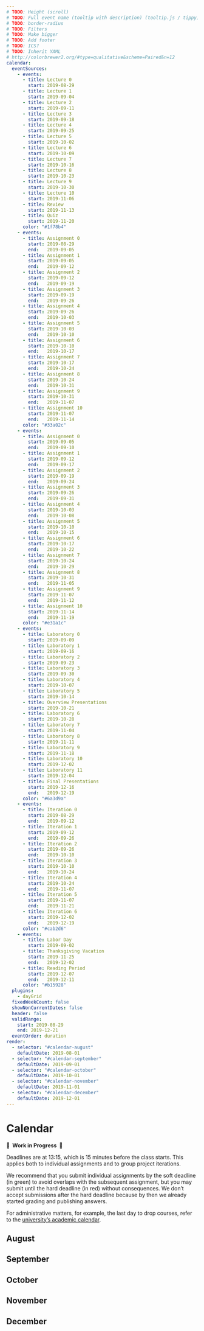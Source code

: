 ```yaml
---
# TODO: Height (scroll)
# TODO: Full event name (tooltip with description) (tooltip.js / tippy)
# TODO: border-radius
# TODO: Filters
# TODO: Make bigger
# TODO: Add footer
# TODO: ICS?
# TODO: Inherit YAML
# http://colorbrewer2.org/#type=qualitative&scheme=Paired&n=12
calendar:
  eventSources:
    - events:
      - title: Lecture 0
        start: 2019-08-29
      - title: Lecture 1
        start: 2019-09-04
      - title: Lecture 2
        start: 2019-09-11
      - title: Lecture 3
        start: 2019-09-18
      - title: Lecture 4
        start: 2019-09-25
      - title: Lecture 5
        start: 2019-10-02
      - title: Lecture 6
        start: 2019-10-09
      - title: Lecture 7
        start: 2019-10-16
      - title: Lecture 8
        start: 2019-10-23
      - title: Lecture 9
        start: 2019-10-30
      - title: Lecture 10
        start: 2019-11-06
      - title: Review
        start: 2019-11-13
      - title: Quiz
        start: 2019-11-20
      color: "#1f78b4"
    - events:
      - title: Assignment 0
        start: 2019-08-29
        end:   2019-09-05
      - title: Assignment 1
        start: 2019-09-05
        end:   2019-09-12
      - title: Assignment 2
        start: 2019-09-12
        end:   2019-09-19
      - title: Assignment 3
        start: 2019-09-19
        end:   2019-09-26
      - title: Assignment 4
        start: 2019-09-26
        end:   2019-10-03
      - title: Assignment 5
        start: 2019-10-03
        end:   2019-10-10
      - title: Assignment 6
        start: 2019-10-10
        end:   2019-10-17
      - title: Assignment 7
        start: 2019-10-17
        end:   2019-10-24
      - title: Assignment 8
        start: 2019-10-24
        end:   2019-10-31
      - title: Assignment 9
        start: 2019-10-31
        end:   2019-11-07
      - title: Assignment 10
        start: 2019-11-07
        end:   2019-11-14
      color: "#33a02c"
    - events:
      - title: Assignment 0
        start: 2019-09-05
        end:   2019-09-10
      - title: Assignment 1
        start: 2019-09-12
        end:   2019-09-17
      - title: Assignment 2
        start: 2019-09-19
        end:   2019-09-24
      - title: Assignment 3
        start: 2019-09-26
        end:   2019-09-31
      - title: Assignment 4
        start: 2019-10-03
        end:   2019-10-08
      - title: Assignment 5
        start: 2019-10-10
        end:   2019-10-15
      - title: Assignment 6
        start: 2019-10-17
        end:   2019-10-22
      - title: Assignment 7
        start: 2019-10-24
        end:   2019-10-29
      - title: Assignment 8
        start: 2019-10-31
        end:   2019-11-05
      - title: Assignment 9
        start: 2019-11-07
        end:   2019-11-12
      - title: Assignment 10
        start: 2019-11-14
        end:   2019-11-19
      color: "#e31a1c"
    - events:
      - title: Laboratory 0
        start: 2019-09-09
      - title: Laboratory 1
        start: 2019-09-16
      - title: Laboratory 2
        start: 2019-09-23
      - title: Laboratory 3
        start: 2019-09-30
      - title: Laboratory 4
        start: 2019-10-07
      - title: Laboratory 5
        start: 2019-10-14
      - title: Overview Presentations
        start: 2019-10-21
      - title: Laboratory 6
        start: 2019-10-28
      - title: Laboratory 7
        start: 2019-11-04
      - title: Laboratory 8
        start: 2019-11-11
      - title: Laboratory 9
        start: 2019-11-18
      - title: Laboratory 10
        start: 2019-12-02
      - title: Laboratory 11
        start: 2019-12-04
      - title: Final Presentations
        start: 2019-12-16
        end:   2019-12-19
      color: "#6a3d9a"
    - events:
      - title: Iteration 0
        start: 2019-08-29
        end:   2019-09-12
      - title: Iteration 1
        start: 2019-09-12
        end:   2019-09-26
      - title: Iteration 2
        start: 2019-09-26
        end:   2019-10-10
      - title: Iteration 3
        start: 2019-10-10
        end:   2019-10-24
      - title: Iteration 4
        start: 2019-10-24
        end:   2019-11-07
      - title: Iteration 5
        start: 2019-11-07
        end:   2019-11-21
      - title: Iteration 6
        start: 2019-12-02
        end:   2019-12-19
      color: "#cab2d6"
    - events:
      - title: Labor Day
        start: 2019-09-02
      - title: Thanksgiving Vacation
        start: 2019-11-25
        end:   2019-12-02
      - title: Reading Period
        start: 2019-12-07
        end:   2019-12-11
      color: "#b15928"
  plugins:
    - dayGrid
  fixedWeekCount: false
  showNonCurrentDates: false
  header: false
  validRange:
    start: 2019-08-29
    end: 2019-12-21
  eventOrder: duration
render:
  - selector: "#calendar-august"
    defaultDate: 2019-08-01
  - selector: "#calendar-september"
    defaultDate: 2019-09-01
  - selector: "#calendar-october"
    defaultDate: 2019-10-01
  - selector: "#calendar-november"
    defaultDate: 2019-11-01
  - selector: "#calendar-december"
    defaultDate: 2019-12-01
---
```


Calendar
========

**🚧  Work in Progress  🚧**

Deadlines are at 13:15, which is 15 minutes before the class starts. This applies both to individual assignments and to group project iterations.

We recommend that you submit individual assignments by the soft deadline (in green) to avoid overlaps with the subsequent assignment, but you may submit until the hard deadline (in red) without consequences. We don’t accept submissions after the hard deadline because by then we already started grading and publishing answers.

For administrative matters, for example, the last day to drop courses, refer to the [university’s academic calendar](https://studentaffairs.jhu.edu/registrar/wp-content/uploads/sites/23/2017/03/FINAL.academic-calendar-2019-2020.REVISED_4.29.2019.pdf).

August
------

<div id="calendar-august"></div>

September
---------

<div id="calendar-september"></div>

October
-------

<div id="calendar-october"></div>

November
--------

<div id="calendar-november"></div>

December
--------

<div id="calendar-december"></div>

<script src="fullcalendar-4.2.0/packages/core/main.min.js"></script>
<script src="fullcalendar-4.2.0/packages/daygrid/main.min.js"></script>
<link rel="stylesheet" type="text/css" href="fullcalendar-4.2.0/packages/core/main.min.css">
<link rel="stylesheet" type="text/css" href="fullcalendar-4.2.0/packages/daygrid/main.min.css">
<script>
{{ page.render | jsonify }}.forEach(({ selector, ...overrides }) => {
  new FullCalendar.Calendar(document.querySelector(selector), {
    ...{{ page.calendar | jsonify }},
    ...overrides
  }).render();
});
</script>
